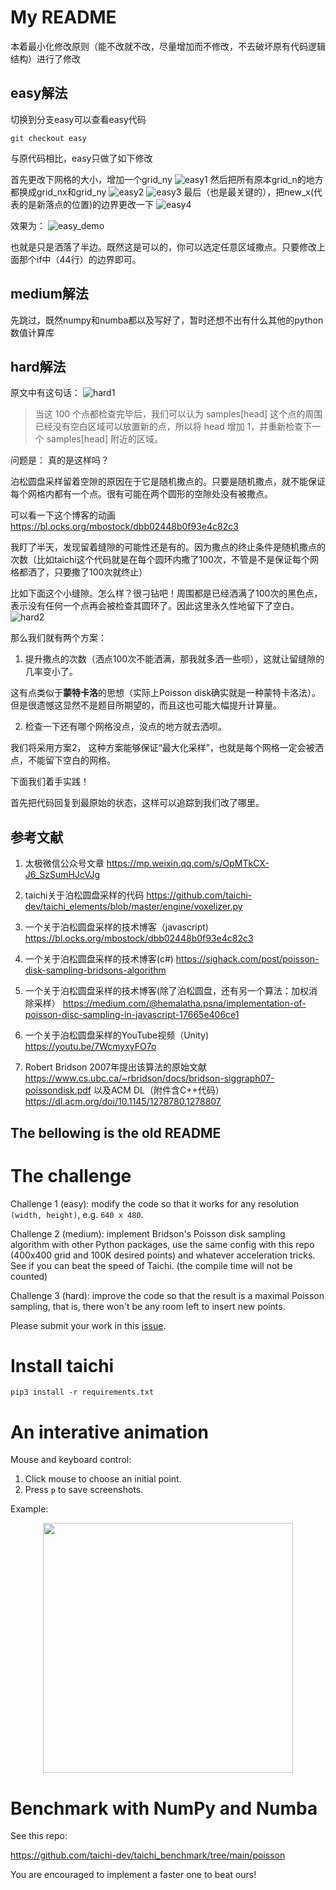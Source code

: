 # My README

本着最小化修改原则（能不改就不改，尽量增加而不修改，不去破坏原有代码逻辑结构）进行了修改
## easy解法
切换到分支easy可以查看easy代码
```
git checkout easy
```
与原代码相比，easy只做了如下修改

首先更改下网格的大小，增加一个grid_ny
![easy1](pic/easy1.png)
然后把所有原本grid_n的地方都换成grid_nx和grid_ny
![easy2](pic/easy2.png)
![easy3](pic/easy3.png)
最后（也是最关键的），把new_x(代表的是新落点的位置)的边界更改一下
![easy4](pic/easy4.png)

效果为：
![easy_demo](pic/easy_demo.gif)

也就是只是洒落了半边。既然这是可以的，你可以选定任意区域撒点。只要修改上面那个if中（44行）的边界即可。


## medium解法
先跳过，既然numpy和numba都以及写好了，暂时还想不出有什么其他的python数值计算库

## hard解法
原文中有这句话：
![hard1](pic/hard1.png)

>当这 100 个点都检查完毕后，我们可以认为 samples[head] 这个点的周围已经没有空白区域可以放置新的点，所以将 head 增加 1，并重新检查下一个 samples[head] 附近的区域。

问题是：
真的是这样吗？

泊松圆盘采样留着空隙的原因在于它是随机撒点的。只要是随机撒点，就不能保证每个网格内都有一个点。很有可能在两个圆形的空隙处没有被撒点。

可以看一下这个博客的动画
https://bl.ocks.org/mbostock/dbb02448b0f93e4c82c3


我盯了半天，发现留着缝隙的可能性还是有的。因为撒点的终止条件是随机撒点的次数（比如taichi这个代码就是在每个圆环内撒了100次，不管是不是保证每个网格都洒了，只要撒了100次就终止）

比如下面这个小缝隙。怎么样？很刁钻吧！周围都是已经洒满了100次的黑色点，表示没有任何一个点再会被检查其圆环了。因此这里永久性地留下了空白。
![hard2](pic/hard2.png)


那么我们就有两个方案：
1. 提升撒点的次数（洒点100次不能洒满，那我就多洒一些呗），这就让留缝隙的几率变小了。

这有点类似于**蒙特卡洛**的思想（实际上Poisson disk确实就是一种蒙特卡洛法）。但是很遗憾这显然不是题目所期望的，而且这也可能大幅提升计算量。


2. 检查一下还有哪个网格没点，没点的地方就去洒呗。

我们将采用方案2， 这种方案能够保证“最大化采样”，也就是每个网格一定会被洒点，不能留下空白的网格。

下面我们着手实践！

首先把代码回复到最原始的状态，这样可以追踪到我们改了哪里。
















## 参考文献

1. 太极微信公众号文章
https://mp.weixin.qq.com/s/OpMTkCX-J6_SzSumHJcVJg

2. taichi关于泊松圆盘采样的代码
https://github.com/taichi-dev/taichi_elements/blob/master/engine/voxelizer.py

3. 一个关于泊松圆盘采样的技术博客（javascript)
https://bl.ocks.org/mbostock/dbb02448b0f93e4c82c3

4. 一个关于泊松圆盘采样的技术博客(c#)
https://sighack.com/post/poisson-disk-sampling-bridsons-algorithm

5. 一个关于泊松圆盘采样的技术博客(除了泊松圆盘，还有另一个算法：加权消除采样）
https://medium.com/@hemalatha.psna/implementation-of-poisson-disc-sampling-in-javascript-17665e406ce1

6. 一个关于泊松圆盘采样的YouTube视频（Unity)
https://youtu.be/7WcmyxyFO7o

7. Robert Bridson 2007年提出该算法的原始文献
https://www.cs.ubc.ca/~rbridson/docs/bridson-siggraph07-poissondisk.pdf
以及ACM DL（附件含C++代码）
https://dl.acm.org/doi/10.1145/1278780.1278807


**The bellowing is the old README**
-------

# The challenge

Challenge 1 (easy): modify the code so that it works for any resolution `(width, height)`, e.g. `640 x 480`.

Challenge 2 (medium): implement Bridson's Poisson disk sampling algorithm with other Python packages, use the same config with this repo (400x400 grid and 100K desired points) and whatever acceleration tricks. See if you can beat the speed of Taichi. (the compile time will not be counted)

Challenge 3 (hard): improve the code so that the result is a maximal Poisson sampling, that is, there won't be any room left to insert new points.

Please submit your work in this [issue](https://github.com/taichi-dev/poisson-sampling-homework/issues/1).

# Install taichi

```
pip3 install -r requirements.txt  
```

# An interative animation

Mouse and keyboard control:

1. Click mouse to choose an initial point.
2. Press `p` to save screenshots.

Example:

<p align="center">
  <img src="./demo.jpg" width="400" ></img>
</p>


# Benchmark with NumPy and Numba

See this repo:

https://github.com/taichi-dev/taichi_benchmark/tree/main/poisson

You are encouraged to implement a faster one to beat ours!
